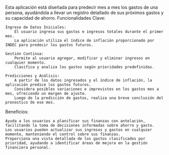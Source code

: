 Esta aplicación está diseñada para predecir mes a mes los gastos de una persona, ayudándola a llevar un registro detallado de sus próximos gastos y su capacidad de ahorro.
Funcionalidades Clave:

    Ingreso de Datos Iniciales:
        El usuario ingresa sus gastos e ingresos totales durante el primer mes.
        La aplicación utiliza el índice de inflación proporcionado por INDEC para predecir los gastos futuros. 

    Gestión Continua:
        Permite al usuario agregar, modificar y eliminar ingresos en cualquier momento.
        Clasifica y analiza los gastos según prioridades predefinidas.

    Predicciones y Análisis:
        A partir de los datos ingresados y el índice de inflación, la aplicación predice los gastos futuros.
        Considera posibles variaciones e imprevistos en los gastos mes a mes, ofreciendo un margen de ajuste.
        Luego de la predicción de gastos, realiza una breve conclusión del pronostico de ese mes.

Beneficios:

    Ayuda a los usuarios a planificar sus finanzas con antelación, facilitando la toma de decisiones informadas sobre ahorro y gasto.
    Los usuarios pueden actualizar sus ingresos y gastos en cualquier momento, manteniendo el control sobre sus finanzas.
    Proporciona una vista detallada de los gastos clasificados por prioridad, ayudando a identificar áreas de mejora en la gestión financiera personal.